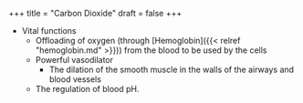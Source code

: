 +++
title = "Carbon Dioxide"
draft = false
+++

-   Vital functions
    -   Offloading of oxygen (through [Hemoglobin]({{< relref "hemoglobin.md" >}})) from the blood to be used by the cells
    -   Powerful vasodilator
        -   The dilation of the smooth muscle in the walls of the airways and blood vessels
    -   The regulation of blood pH.
